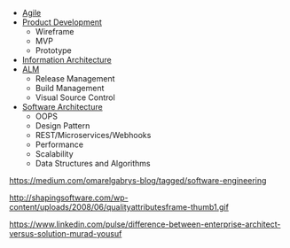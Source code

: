 * [Agile](https://github.com/ramyrams/SoftwareEngineering/tree/master/Agile) 
* [Product Development](https://github.com/ramyrams/SoftwareEngineering/tree/master/ProductDevelopment)
  * Wireframe
  * MVP
  * Prototype
* [Information Architecture](https://github.com/ramyrams/SoftwareEngineering/tree/master/InformationArchitecture)
* [ALM](https://github.com/ramyrams/SoftwareEngineering/tree/master/ApplicationLifecycleManagement)
  * Release Management
  * Build Management
  * Visual Source Control
* [Software Architecture](https://github.com/ramyrams/SoftwareEngineering/tree/master/SoftwareArchitecture)
  * OOPS
  * Design Pattern
  * REST/Microservices/Webhooks
  * Performance
  * Scalability
  * Data Structures and Algorithms 

https://medium.com/omarelgabrys-blog/tagged/software-engineering

http://shapingsoftware.com/wp-content/uploads/2008/06/qualityattributesframe-thumb1.gif


https://www.linkedin.com/pulse/difference-between-enterprise-architect-versus-solution-murad-yousuf
